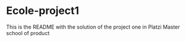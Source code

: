 # Ecole-project1
This is the README with the solution of the project one in Platzi Master school of product 
